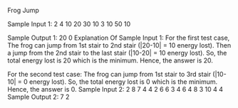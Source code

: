Frog Jump

Sample Input 1:
2
4
10 20 30 10
3
10 50 10

Sample Output 1:
20
0
Explanation Of Sample Input 1:
For the first test case,
The frog can jump from 1st stair to 2nd stair (|20-10| = 10 energy lost).
Then a jump from the 2nd stair to the last stair (|10-20| = 10 energy lost).
So, the total energy lost is 20 which is the minimum. 
Hence, the answer is 20.

For the second test case:
The frog can jump from 1st stair to 3rd stair (|10-10| = 0 energy lost).
So, the total energy lost is 0 which is the minimum. 
Hence, the answer is 0.
Sample Input 2:
2
8
7 4 4 2 6 6 3 4 
6
4 8 3 10 4 4 
Sample Output 2:
7
2
